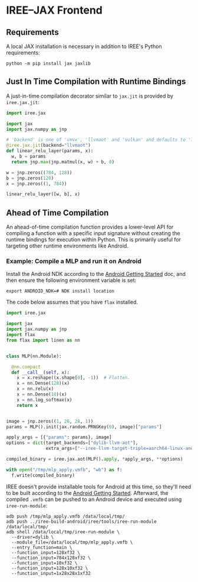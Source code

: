 # IREE–JAX Frontend

## Requirements

A local JAX installation is necessary in addition to IREE's Python requirements:

```shell
python -m pip install jax jaxlib
```

## Just In Time Compilation with Runtime Bindings

A just-in-time compilation decorator similar to `jax.jit` is provided by
`iree.jax.jit`:

```python
import iree.jax

import jax
import jax.numpy as jnp

# 'backend' is one of 'vmvx', 'llvmaot' and 'vulkan' and defaults to 'llvmaot'.
@iree.jax.jit(backend="llvmaot")
def linear_relu_layer(params, x):
  w, b = params
  return jnp.max(jnp.matmul(x, w) + b, 0)

w = jnp.zeros((784, 128))
b = jnp.zeros(128)
x = jnp.zeros((1, 784))

linear_relu_layer([w, b], x)
```

## Ahead of Time Compilation

An ahead-of-time compilation function provides a lower-level API for compiling a
function with a specific input signature without creating the runtime bindings
for execution within Python. This is primarily useful for targeting other
runtime environments like Android.

### Example: Compile a MLP and run it on Android

Install the Android NDK according to the
[Android Getting Started](https://google.github.io/iree/get-started/getting-started-android-cmake)
doc, and then ensure the following environment variable is set:

```shell
export ANDROID_NDK=# NDK install location
```

The code below assumes that you have `flax` installed.

```python
import iree.jax

import jax
import jax.numpy as jnp
import flax
from flax import linen as nn


class MLP(nn.Module):

  @nn.compact
  def __call__(self, x):
    x = x.reshape((x.shape[0], -1))  # Flatten.
    x = nn.Dense(128)(x)
    x = nn.relu(x)
    x = nn.Dense(10)(x)
    x = nn.log_softmax(x)
    return x


image = jnp.zeros((1, 28, 28, 1))
params = MLP().init(jax.random.PRNGKey(0), image)["params"]

apply_args = [{"params": params}, image]
options = dict(target_backends=["dylib-llvm-aot"],
               extra_args=["--iree-llvm-target-triple=aarch64-linux-android"])

compiled_binary = iree.jax.aot(MLP().apply, *apply_args, **options)

with open("/tmp/mlp_apply.vmfb", "wb") as f:
  f.write(compiled_binary)
```

IREE doesn't provide installable tools for Android at this time, so they'll need
to be built according to the
[Android Getting Started](https://google.github.io/iree/get-started/getting-started-android-cmake).
Afterward, the compiled `.vmfb` can be pushed to an Android device and executed
using `iree-run-module`:

```shell
adb push /tmp/mlp_apply.vmfb /data/local/tmp/
adb push ../iree-build-android/iree/tools/iree-run-module /data/local/tmp/
adb shell /data/local/tmp/iree-run-module \
  --driver=dylib \
  --module_file=/data/local/tmp/mlp_apply.vmfb \
  --entry_function=main \
  --function_input=128xf32 \
  --function_input=784x128xf32 \
  --function_input=10xf32 \
  --function_input=128x10xf32 \
  --function_input=1x28x28x1xf32
```
